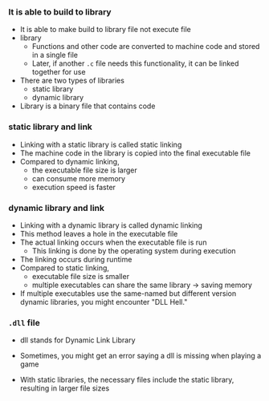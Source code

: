 ### It is able to build to library
- It is able to make build to library file not execute file
- library
    - Functions and other code are converted to machine code and stored in a single file
    - Later, if another `.c` file needs this functionality, it can be linked together for use
- There are two types of libraries
    - static library
    - dynamic library
- Library is a binary file that contains code



### static library and link
- Linking with a static library is called static linking
- The machine code in the library is copied into the final executable file
- Compared to dynamic linking,
    - the executable file size is larger
    - can consume more memory
    - execution speed is faster




### dynamic library and link
- Linking with a dynamic library is called dynamic linking
- This method leaves a hole in the executable file
- The actual linking occurs when the executable file is run
    - This linking is done by the operating system during execution
- The linking occurs during runtime
- Compared to static linking,
    - executable file size is smaller
    - multiple executables can share the same library
        -> saving memory
- If multiple executables use the same-named but different version dynamic libraries, you might encounter "DLL Hell."


### `.dll` file
- dll stands for Dynamic Link Library
- Sometimes, you might get an error saying a dll is missing when playing a game


- With static libraries, the necessary files include the static library, resulting in larger file sizes